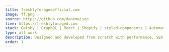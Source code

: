 ```yaml
---
title: freshlyforagedofficial.com
image: ff.png
source: https://github.com/danemaison
live: https://freshlyforaged.com
stack: Gatsby | GraphQL | React | Shopify | styled-components | Automated Deployment
type: all work
description: Designed and developed from scratch with performance, SEO, and accessibility in mind. This website is built for e-commerce transactions using Gatsby alongside Shopify.
order: 1
---
```

